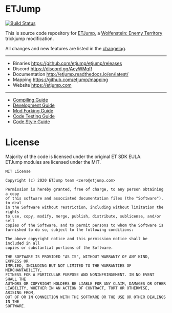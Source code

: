 # ETJump

[![Build Status](https://dev.azure.com/etjump/etjump/_apis/build/status/etjump.etjump.CI?branchName=master)](https://dev.azure.com/etjump/etjump/_build/latest?definitionId=2&branchName=master)

This is source code repository for [ETJump](http://etjump.com/), a [Wolfenstein: Enemy Territory](https://en.wikipedia.org/wiki/Wolfenstein:_Enemy_Territory) trickjump modification. 

All changes and new features are listed in the [changelog](../master/changelog.md).

---

* Binaries https://github.com/etjump/etjump/releases  
* Discord https://discord.gg/AcyWMqR
* Documentation http://etjump.readthedocs.io/en/latest/  
* Mapping https://github.com/etjump/mapping
* Website https://etjump.com

---

* [Compiling Guide](../master/docs/compiling.md)
* [Development Guide](../master/docs/developing.md)
* [Mod Forking Guide](../master/docs/forking.md)
* [Code Testing Guide](../master/docs/testing.md)
* [Code Style Guide](../master/docs/styleguide.md)

# License

Majority of the code is licensed under the original ET SDK EULA.  
ETJump modules are licensed under the MIT. 

```
MIT License

Copyright (c) 2020 ETJump team <zero@etjump.com>

Permission is hereby granted, free of charge, to any person obtaining a copy
of this software and associated documentation files (the "Software"), to deal
in the Software without restriction, including without limitation the rights
to use, copy, modify, merge, publish, distribute, sublicense, and/or sell
copies of the Software, and to permit persons to whom the Software is
furnished to do so, subject to the following conditions:

The above copyright notice and this permission notice shall be included in all
copies or substantial portions of the Software.

THE SOFTWARE IS PROVIDED "AS IS", WITHOUT WARRANTY OF ANY KIND, EXPRESS OR
IMPLIED, INCLUDING BUT NOT LIMITED TO THE WARRANTIES OF MERCHANTABILITY,
FITNESS FOR A PARTICULAR PURPOSE AND NONINFRINGEMENT. IN NO EVENT SHALL THE
AUTHORS OR COPYRIGHT HOLDERS BE LIABLE FOR ANY CLAIM, DAMAGES OR OTHER
LIABILITY, WHETHER IN AN ACTION OF CONTRACT, TORT OR OTHERWISE, ARISING FROM,
OUT OF OR IN CONNECTION WITH THE SOFTWARE OR THE USE OR OTHER DEALINGS IN THE
SOFTWARE.
```
